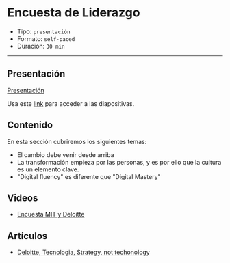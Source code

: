 # Encuesta de Liderazgo

* Tipo: `presentación`
* Formato: `self-paced`
* Duración: `30 min`

***

## Presentación

[Presentación](https://docs.google.com/presentation/d/e/2PACX-1vTCmhclb6Lz8oQF85BxRtiT29opXNe9xZQppIGFs-MlWz0-X3GcY-TsKZnHPs8i2C4RN0kQR9u1k5ku/pub?start=false&loop=false&delayms=3000)

Usa este [link](https://docs.google.com/presentation/d/1JEniTyPq0x5IT-SupWjTjrGJfU1F4RiZ4lMvx3YXte8/edit#slide=id.g3ada85d254_0_156)
para acceder a las diapositivas.

## Contenido

En esta sección cubriremos los siguientes temas:

* El cambio debe venir desde arriba
* La transformación empieza por las personas, y es por ello que la cultura es
  un elemento clave.
* "Digital fluency" es diferente que "Digital Mastery"

## Videos

* [Encuesta MIT y Deloitte](https://www.useloom.com/share/a61274633cfd48e9b7f4fece950af6fc)

## Artículos

* [Deloitte, Tecnologia, Strategy, not techonology](https://www2.deloitte.com/content/dam/Deloitte/es/Documents/tecnologia/Deloitte_ES_Tecnologia-Strategy-not-techonology.pdf)